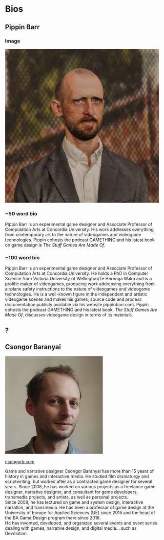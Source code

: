 # Bios

## Pippin Barr

### Image

![](./images/pippin-amaze-headshot.png)

### ~50 word bio

Pippin Barr is an experimental game designer and Associate Professor of Computation Arts at Concordia University. His work addresses everything from contemporary art to the nature of videogames and videogame technologies. Pippin cohosts the podcast GAMETHING and his latest book on game design is *The Stuff Games Are Made Of*.

### ~100 word bio

Pippin Barr is an experimental game designer and Associate Professor of Computation Arts at Concordia University. He holds a PhD in Computer Science from Victoria University of Wellington/Te Herenga Waka and is a prolific maker of videogames, producing work addressing everything from airplane safety instructions to the nature of videogames and videogame technologies. He is a well-known figure in the independent and artistic videogame scenes and makes his games, source code and process documentation publicly available via his website pippinbarr.com. Pippin cohosts the podcast GAMETHING and his latest book, *The Stuff Games Are Made Of*, discusses videogame design in terms of its materials.

## ?

## Csongor Baranyai

![](./images/csongorbaranyai.jpg)

[csongorb.com](http://csongorb.com/)

Game and narrative designer Csongor Baranyai has more than 15 years of history in games and interactive media. He studied film dramaturgy and scriptwriting, but worked after as a contracted game designer for several years. Since 2008, he has worked on various projects as a freelance game designer, narrative designer, and consultant for game developers, transmedia projects, and artists, as well as personal projects.  
Since 2009, he has lectured on game and system design, interactive narration, and transmedia. He has been a professor of game design at the University of Europe for Applied Sciences (UE) since 2015 and the head of the BA Game Design program there since 2016.  
He has invented, developed, and organized several events and event series dealing with games, narrative design, and digital media... such as Devolution.

